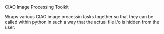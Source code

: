 
CIAO Image Processing Toolkit


Wraps various CIAO image processin tasks together so that
they can be called within python in such a way that 
the actual file i/o is hidden from the user.


